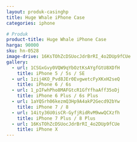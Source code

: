 ```yaml
---
layout: produk-casinghp
title: Huge Whale iPhone Case
categories: iphone

# Produk
product-title: Huge Whale iPhone Case
harga: 90000
sku: hn-0528
image-drive: 16KsTOhZcDSUocJdrBrRI_4o2DUp9fCUe
gallery:
  - url: 1CSGxGvy0VQW9qYbOztKsAYgfGtU8XDfH
    title: iPhone 5 / 5s / SE
  - url: 1zij4KO_Pvd8JEr0EvgwetcFyXKxH2seQ
    title: iPhone 6 / 6s
  - url: 1_pIFwhPho8MAFGtcR1GfYfhaAff35oDj
    title: iPhone 6 Plus / 6s Plus
  - url: 1aYQSrh06kezmQ3Hp9A4akP2Gecd92bYw
    title: iPhone 7 / 8
  - url: 14ity36U0isCR-GyfjRidRvM9wwQCXzfh
    title: iPhone 7 Plus / 8 Plus
  - url: 16KsTOhZcDSUocJdrBrRI_4o2DUp9fCUe
    title: iPhone X
---
```

